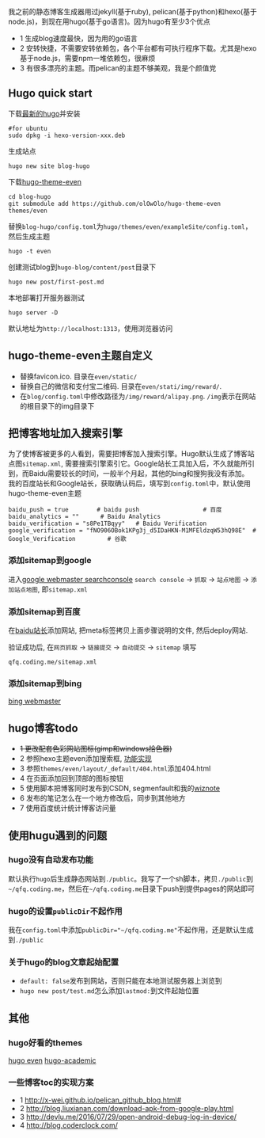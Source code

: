  
我之前的静态博客生成器用过jekyll(基于ruby), pelican(基于python)和hexo(基于node.js)，到现在用hugo(基于go语言)。因为hugo有至少3个优点
- 1 生成blog速度最快，因为用的go语言
- 2 安转快捷，不需要安转依赖包，各个平台都有可执行程序下载。尤其是hexo基于node.js，需要npm一堆依赖包，很麻烦
- 3 有很多漂亮的主题。而pelican的主题不够美观，我是个颜值党
 
## Hugo quick start
 
下载[最新的hugo](https://github.com/gohugoio/hugo/releases)并安装
```
#for ubuntu
sudo dpkg -i hexo-version-xxx.deb
```
生成站点
```
hugo new site blog-hugo
```
下载[hugo-theme-even](https://github.com/olOwOlo/hugo-theme-even)
```
cd blog-hugo
git submodule add https://github.com/olOwOlo/hugo-theme-even themes/even
```
替换`blog-hugo/config.toml`为`hugo/themes/even/exampleSite/config.toml`，然后生成主题
```
hugo -t even
```
创建测试blog到`hugo-blog/content/post`目录下
```
hugo new post/first-post.md
```
本地部署打开服务器测试
```
hugo server -D
```
默认地址为`http://localhost:1313`，使用浏览器访问

## hugo-theme-even主题自定义

- 替换favicon.ico. 目录在`even/static/`
- 替换自己的微信和支付宝二维码. 目录在`even/stati/img/reward/`.
- 在`blog/config.toml`中修改路径为`/img/reward/alipay.png`. `/img`表示在网站的根目录下的img目录下
 
 
## 把博客地址加入搜索引擎
为了使博客被更多的人看到，需要把博客加入搜索引擎。Hugo默认生成了博客站点图`sitemap.xml`, 需要搜索引擎索引它。Google站长工具加入后，不久就能所引到，而Baidu需要较长的时间，一般半个月起，其他的bing和搜狗我没有添加。
我的百度站长和Google站长，获取确认码后，填写到`config.toml`中，默认使用hugo-theme-even主题
```
baidu_push = true        # baidu push                  # 百度
baidu_analytics = ""      # Baidu Analytics
baidu_verification = "s8Pe1TBqyy"   # Baidu Verification
google_verification = "fNO906OBok1KPg3j_d5IDaHKN-M1MFEldzqW53hQ98E"  # Google_Verification         # 谷歌
```
 
### 添加sitemap到google
 
进入[google webmaster searchconsole](https://www.google.com/webmasters/tools/sitemap-list?hl=zh-CN&siteUrl=https://fq-qiu.github.io/#MAIN_TAB=0&CARD_TAB=-1)
`search console` -> `抓取` -> `站点地图` -> `添加站点地图`, 即`sitemap.xml`
 
### 添加sitemap到百度
 
在[baidu站长](http://zhanzhang.baidu.com/site/siteadd)添加网站, 把meta标签拷贝上面步骤说明的文件, 然后deploy网站.
 
验证成功后, 在`网页抓取` -> `链接提交` -> `自动提交` -> `sitemap`
填写
```
qfq.coding.me/sitemap.xml
```
### 添加sitemap到bing
 
[bing webmaster](https://www.bing.com/toolbox/webmaster/)
 
 
## hugo博客todo
- ~~1 更改配套色彩网站图标(gimp和windows拾色器)~~
- 2 参照hexo主题even添加搜索框, [功能实现](https://gist.github.com/eddiewebb/735feb48f50f0ddd65ae5606a1cb41ae)
- 3 参照`themes/even/layout/_default/404.html`添加404.html
- 4 在页面添加回到顶部的图标按钮
- 5 使用脚本把博客同时发布到CSDN, segmenfault和我的[wiznote](http://www.wiz.cn/wiz-mywiz.html)
- 6  发布的笔记怎么在一个地方修改后，同步到其他地方
- 7 使用百度统计统计博客访问量
 
 
## 使用hugu遇到的问题
### hugo没有自动发布功能
默认执行`hugo`后生成静态网站到`./public`。我写了一个sh脚本，拷贝`./public`到`~/qfq.coding.me`，然后在`~/qfq.coding.me`目录下push到提供pages的网站即可
 
### hugo的设置`publicDir`不起作用
我在`config.toml`中添加`publicDir="~/qfq.coding.me"`不起作用，还是默认生成到`./public`
 
### 关于hugo的blog文章起始配置
- `default: false`发布到网站，否则只能在本地测试服务器上浏览到
- `hugo new post/test.md`怎么添加`lastmod:`到文件起始位置
## 其他
### hugo好看的themes
[hugo even](https://github.com/olOwOlo/hugo-theme-even)
[hugo-academic](https://github.com/gcushen/hugo-academic)
 
 
### 一些博客toc的实现方案
- 1 http://x-wei.github.io/pelican_github_blog.html#
- 2 http://blog.liuxianan.com/download-apk-from-google-play.html
- 3 http://devlu.me/2016/07/29/open-android-debug-log-in-device/
- 4 http://blog.coderclock.com/
